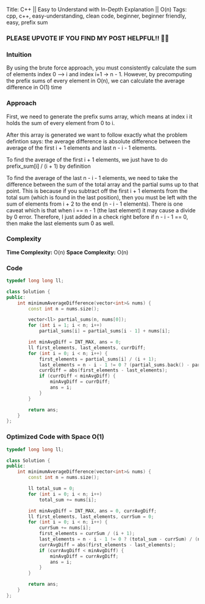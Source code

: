 Title: C++ || Easy to Understand with In-Depth Explanation || O(n)
Tags: cpp, c++, easy-understanding, clean code, beginner, beginner friendly, easy, prefix sum

### PLEASE UPVOTE IF YOU FIND MY POST HELPFUL!! 🥺😁

### Intuition

By using the brute force approach, you must consistently calculate the sum of elements index 0 --> i and index i+1 -> n - 1. However, by precomputing the prefix sums of every element in O(n), we can calculate the average difference in O(1) time

### Approach

First, we need to generate the prefix sums array, which means at index i it holds the sum of every element from 0 to i.

After this array is generated we want to follow exactly what the problem defintion says: the average difference is absolute difference between the average of the first i + 1 elements and last n - i - 1 elements. 

To find the average of the first i + 1 elements, we just have to do prefix_sum[i] / (i + 1) by definition

To find the average of the last n - i - 1 elements, we need to take the difference between the sum of the total array and the partial sums up to that point. This is because if you subtract off the first i + 1 elements from the total sum (which is found in the last position), then you must be left with the sum of elements from i + 2 to the end (n - i - 1 elements). There is one caveat which is that when i == n - 1 (the last element) it may cause a divide by 0 error. Therefore, I just added in a check right before if n - i - 1 == 0, then make the last elements sum 0 as well.

### Complexity

**Time Complexity:** O(n)
**Space Complexity:** O(n)

### Code

```c++
typedef long long ll;

class Solution {
public:
    int minimumAverageDifference(vector<int>& nums) {
        const int n = nums.size();

        vector<ll> partial_sums(n, nums[0]);
        for (int i = 1; i < n; i++)
            partial_sums[i] = partial_sums[i - 1] + nums[i];

        int minAvgDiff = INT_MAX, ans = 0;
        ll first_elements, last_elements, currDiff;
        for (int i = 0; i < n; i++) {
            first_elements = partial_sums[i] / (i + 1);
            last_elements = n - i - 1 != 0 ? (partial_sums.back() - partial_sums[i]) / (n - i - 1) : 0;
            currDiff = abs(first_elements - last_elements);
            if (currDiff < minAvgDiff) {
                minAvgDiff = currDiff;
                ans = i;
            }
        }

        return ans;
    }
};
```

### Optimized Code with Space O(1)

```c++
typedef long long ll;

class Solution {
public:
    int minimumAverageDifference(vector<int>& nums) {
        const int n = nums.size();

        ll total_sum = 0;
        for (int i = 0; i < n; i++)
            total_sum += nums[i];

        int minAvgDiff = INT_MAX, ans = 0, currAvgDiff;
        ll first_elements, last_elements, currSum = 0;
        for (int i = 0; i < n; i++) {
            currSum += nums[i];
            first_elements = currSum / (i + 1);
            last_elements = n - i - 1 != 0 ? (total_sum - currSum) / (n - i - 1) : 0;
            currAvgDiff = abs(first_elements - last_elements);
            if (currAvgDiff < minAvgDiff) {
                minAvgDiff = currAvgDiff;
                ans = i;
            }
        }

        return ans;
    }
};
```